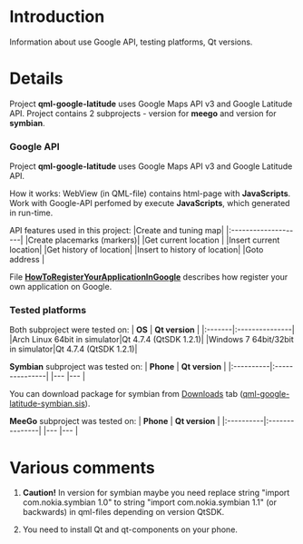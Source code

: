 # Introduction #

Information about use Google API, testing platforms, Qt versions.

# Details #

Project **qml-google-latitude** uses Google Maps API v3 and Google Latitude API. Project contains 2 subprojects - version for **meego** and version for **symbian**.

### Google API ###

Project **qml-google-latitude** uses Google Maps API v3 and Google Latitude API.

How it works:
WebView (in QML-file) contains html-page with **JavaScripts**. Work with Google-API perfomed by execute **JavaScripts**, which generated in run-time.

API features used in this project:
|Create and tuning map|
|:--------------------|
|Create placemarks (markers)|
|Get current location |
|Insert current location|
|Get history of location|
|Insert to history of location|
|Goto address         |

File **[HowToRegisterYourAppIicationInGoogle](http://code.google.com/p/qml-google-latitude/wiki/HowToRegisterYourAppIicationInGoogle)** describes how register your own application on Google.

### Tested platforms ###
Both subproject were tested on:
| **OS** | **Qt version** |
|:-------|:---------------|
|Arch Linux 64bit in simulator|Qt 4.7.4 (QtSDK 1.2.1)|
|Windows 7 64bit/32bit in simulator|Qt 4.7.4 (QtSDK 1.2.1)|

**Symbian** subproject was tested on:
| **Phone** | **Qt version** |
|:----------|:---------------|
|---        |---             |

You can download package for symbian from [Downloads](http://code.google.com/p/qml-google-latitude/downloads/list) tab ([qml-google-latitude-symbian.sis](http://qml-google-latitude.googlecode.com/files/qml-google-latitude-symbian.sis)).

**MeeGo** subproject was tested on:
| **Phone** | **Qt version** |
|:----------|:---------------|
|---        |---             |


# Various comments #
1. **Caution!** In version for symbian maybe you need replace string "import com.nokia.symbian 1.0" to string "import com.nokia.symbian 1.1" (or backwards) in qml-files depending on version QtSDK.

2. You need to install Qt and qt-components on your phone.